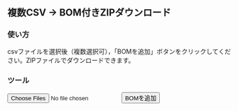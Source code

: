 ## 複数CSV → BOM付きZIPダウンロード

### 使い方
csvファイルを選択後（複数選択可），「BOMを追加」ボタンをクリックしてください。ZIPファイルでダウンロードできます。

### ツール
 <input type="file" id="csvFiles" accept=".csv" multiple />
 <button id="convertBtn">BOMを追加</button>

<script src="https://cdnjs.cloudflare.com/ajax/libs/jszip/3.10.1/jszip.min.js"></script>

<script>
document.getElementById('convertBtn').addEventListener('click', () => {
  const fileInput = document.getElementById('csvFiles');
  if (!fileInput.files.length) {
    alert('CSVファイルを選択してください');
    return;
  }

  const zip = new JSZip();
  const files = Array.from(fileInput.files);
  let loadedCount = 0;

  files.forEach(file => {
    const reader = new FileReader();
    reader.onload = e => {
      const text = e.target.result;

      const bom = new Uint8Array([0xEF, 0xBB, 0xBF]);
      const encoder = new TextEncoder();
      const encodedText = encoder.encode(text);

      const combined = new Uint8Array(bom.length + encodedText.length);
      combined.set(bom, 0);
      combined.set(encodedText, bom.length);

      zip.file(file.name, combined);

      loadedCount++;
      if (loadedCount === files.length) {
        zip.generateAsync({ type: "blob" }).then(content => {
          const a = document.createElement("a");
          const url = URL.createObjectURL(content);
          a.href = url;
          a.download = "converted_csv_files.zip";
          document.body.appendChild(a);
          a.click();
          document.body.removeChild(a);
          URL.revokeObjectURL(url);
        });
      }
    };
    reader.readAsText(file, 'utf-8');
  });
});
</script>
